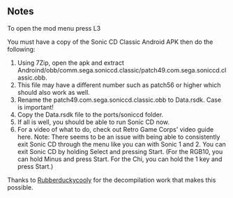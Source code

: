 ## Notes

To open the mod menu press L3

 You must have a copy of the Sonic CD Classic Android APK then do the following:

1. Using 7Zip, open the apk and extract Androind/obb/comm.sega.soniccd.classic/patch49.com.sega.soniccd.classic.obb.
2. This file may have a different number such as patch56 or higher which should also work as well.
3. Rename the patch49.com.sega.soniccd.classic.obb to Data.rsdk. Case is important!
4. Copy the Data.rsdk file to the ports/soniccd folder.
5. If all is well, you should be able to run Sonic CD now.
6. For a video of what to do, check out Retro Game Corps' video guide here.
Note: There seems to be an issue with being able to consistently exit Sonic CD through the menu like you can with Sonic 1 and 2. You can exit Sonic CD by holding Select and pressing Start. (For the RGB10, you can hold Minus and press Start. For the Chi, you can hold the 1 key and press Start.)


Thanks to [Rubberduckycooly](https://github.com/Rubberduckycooly/Sonic-CD-11-Decompilation) for the decompilation work that makes this possible.



